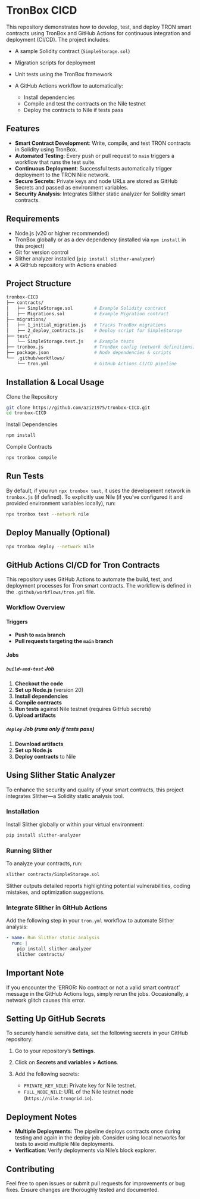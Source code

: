 # TronBox CICD

This repository demonstrates how to develop, test, and deploy TRON smart contracts using TronBox and GitHub Actions for continuous integration and deployment (CI/CD). The project includes:

* A sample Solidity contract (`SimpleStorage.sol`)
* Migration scripts for deployment
* Unit tests using the TronBox framework
* A GitHub Actions workflow to automatically:

  * Install dependencies
  * Compile and test the contracts on the Nile testnet
  * Deploy the contracts to Nile if tests pass

## Features

* **Smart Contract Development**: Write, compile, and test TRON contracts in Solidity using TronBox.
* **Automated Testing**: Every push or pull request to `main` triggers a workflow that runs the test suite.
* **Continuous Deployment**: Successful tests automatically trigger deployment to the TRON Nile network.
* **Secure Secrets**: Private keys and node URLs are stored as GitHub Secrets and passed as environment variables.
* **Security Analysis**: Integrates Slither static analyzer for Solidity smart contracts.

## Requirements

* Node.js (v20 or higher recommended)
* TronBox globally or as a dev dependency (installed via `npm install` in this project)
* Git for version control
* Slither analyzer installed (`pip install slither-analyzer`)
* A GitHub repository with Actions enabled

## Project Structure

```bash
tronbox-CICD
├── contracts/
│   ├── SimpleStorage.sol        # Example Solidity contract
│   ├── Migrations.sol           # Example Migration contract
├── migrations/
│   ├── 1_initial_migration.js   # Tracks TronBox migrations
│   ├── 2_deploy_contracts.js    # Deploy script for SimpleStorage
├── test/
│   └── SimpleStorage.test.js    # Example tests
├── tronbox.js                   # TronBox config (network definitions)
├── package.json                 # Node dependencies & scripts
└── .github/workflows/
    └── tron.yml                 # GitHub Actions CI/CD pipeline
```

## Installation & Local Usage

Clone the Repository

```bash
git clone https://github.com/aziz1975/tronbox-CICD.git
cd tronbox-CICD
```

Install Dependencies

```bash
npm install
```

Compile Contracts

```bash
npx tronbox compile
```

## Run Tests

By default, if you run `npx tronbox test`, it uses the development network in `tronbox.js` (if defined). To explicitly use Nile (if you’ve configured it and provided environment variables locally), run:

```bash
npx tronbox test --network nile
```

## Deploy Manually (Optional)

```bash
npx tronbox deploy --network nile
```

## GitHub Actions CI/CD for Tron Contracts

This repository uses GitHub Actions to automate the build, test, and deployment processes for Tron smart contracts. The workflow is defined in the `.github/workflows/tron.yml` file.

### Workflow Overview

#### Triggers

* **Push to `main` branch**
* **Pull requests targeting the `main` branch**

#### Jobs

##### `build-and-test` Job

1. **Checkout the code**
2. **Set up Node.js** (version 20)
3. **Install dependencies**
4. **Compile contracts**
5. **Run tests** against Nile testnet (requires GitHub secrets)
6. **Upload artifacts**

##### `deploy` Job (runs only if tests pass)

1. **Download artifacts**
2. **Set up Node.js**
3. **Deploy contracts** to Nile

## Using Slither Static Analyzer

To enhance the security and quality of your smart contracts, this project integrates Slither—a Solidity static analysis tool.

### Installation

Install Slither globally or within your virtual environment:

```bash
pip install slither-analyzer
```

### Running Slither

To analyze your contracts, run:

```bash
slither contracts/SimpleStorage.sol
```

Slither outputs detailed reports highlighting potential vulnerabilities, coding mistakes, and optimization suggestions.

### Integrate Slither in GitHub Actions

Add the following step in your `tron.yml` workflow to automate Slither analysis:

```yaml
- name: Run Slither static analysis
  run: |
    pip install slither-analyzer
    slither contracts/
```

## Important Note

If you encounter the ‘ERROR: No contract or not a valid smart contract’ message in the GitHub Actions logs, simply rerun the jobs. Occasionally, a network glitch causes this error.

## Setting Up GitHub Secrets

To securely handle sensitive data, set the following secrets in your GitHub repository:

1. Go to your repository’s **Settings**.
2. Click on **Secrets and variables > Actions**.
3. Add the following secrets:

   * `PRIVATE_KEY_NILE`: Private key for Nile testnet.
   * `FULL_NODE_NILE`: URL of the Nile testnet node (`https://nile.trongrid.io`).

## Deployment Notes

* **Multiple Deployments**: The pipeline deploys contracts once during testing and again in the deploy job. Consider using local networks for tests to avoid multiple Nile deployments.
* **Verification**: Verify deployments via Nile’s block explorer.

## Contributing

Feel free to open issues or submit pull requests for improvements or bug fixes. Ensure changes are thoroughly tested and documented.
